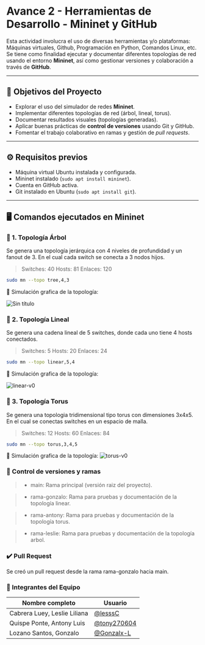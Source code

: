 # **Avance 2 - Herramientas de Desarrollo - Mininet y GitHub**

Esta actividad involucra el uso de diversas herramientas y/o plataformas: Máquinas virtuales, 
Github, Programación en Python, Comandos Linux, etc.
Se tiene como finalidad ejecutar y documentar diferentes topologías de red usando el entorno **Mininet**, así como gestionar versiones y colaboración a través de **GitHub**.

---

## 📌 Objetivos del Proyecto

- Explorar el uso del simulador de redes **Mininet**.
- Implementar diferentes topologías de red (árbol, lineal, torus).
- Documentar resultados visuales (topologías generadas).
- Aplicar buenas prácticas de **control de versiones** usando Git y GitHub.
- Fomentar el trabajo colaborativo en ramas y gestión de *pull requests*.

---

## ⚙️ Requisitos previos

-  Máquina virtual Ubuntu instalada y configurada.
-  Mininet instalado (`sudo apt install mininet`).
-  Cuenta en GitHub activa.
-  Git instalado en Ubuntu (`sudo apt install git`).

---

## 🖥️ Comandos ejecutados en Mininet

### 🌳 1. Topología Árbol

Se genera una topología jerárquica con 4 niveles de profundidad y un fanout de 3. En el cual cada switch se conecta a 3 nodos hijos.
> Switches: 40
> Hosts: 81
> Enlaces: 120

```bash
sudo mn --topo tree,4,3
```

📸 Simulación grafica de la topología:

![Sin título](https://github.com/user-attachments/assets/985dfb14-06b1-4dec-9f01-3114955dd541)

### 📏​ 2. Topología Lineal

Se genera una cadena lineal de 5 switches, donde cada uno tiene 4 hosts conectados.
> Switches: 5
> Hosts: 20
> Enlaces: 24

```bash
sudo mn --topo linear,5,4
```

📸 Simulación grafica de la topología:

![linear-v0](https://github.com/user-attachments/assets/b46d9fc5-453d-49ae-88e7-58604b615f6c)

### 🧊 3. Topología Torus

Se genera una topologia tridimensional tipo torus con dimensiones 3x4x5. En el cual se conectas switches en un espacio de malla.
> Switches: 12
> Hosts: 60
> Enlaces: 84

```bash
sudo mn --topo torus,3,4,5
```

📸 Simulación grafica de la topología:
![torus-v0](https://github.com/user-attachments/assets/93222dba-de5b-4d27-96bc-3a46ac545241)

### 🔀 Control de versiones y ramas

> - main: Rama principal (versión raiz del proyecto).

> - rama-gonzalo: Rama para pruebas y documentación de la topología linear.

> - rama-antony: Rama para pruebas y documentación de la topología torus.

> - rama-leslie: Rama para pruebas y documentación de la topología arbol.

### ✔️ Pull Request

Se creó un pull request desde la rama rama-gonzalo hacia main.


### 👥 Integrantes del Equipo

| Nombre completo  | Usuario | 
| ---------------- | -------------- | 
| Cabrera Luey, Leslie Liliana | [@lesssC](https://github.com/lesssC)  |
| Quispe Ponte, Antony Luis     | [@tony270604](https://github.com/tony270604) |
| Lozano Santos, Gonzalo    | [@Gonzalx-L](https://github.com/Gonzalx-L) |
